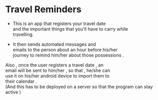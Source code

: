 # Travel Reminders  
 - This is an app that registers your travel date  
and the important things that you'll have to carry while  
travelling. 

- It then sends automated messages and  
emails to the person about an hour before his/her  
journey to remind him/her about those possessions .  

Also , once the user registers a travel date , an  
email will be sent to him/her , so that , he/she can  
use it on his/her android device to import them to  
their calendar .  
(And this has to be deployed on a server so that the program can stay active )
